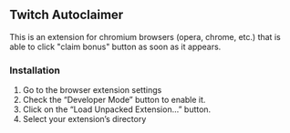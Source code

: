 ## Twitch Autoclaimer
This is an extension for chromium browsers (opera, chrome, etc.) that is able to click "claim bonus" button as soon as it appears.

### Installation
1) Go to the browser extension settings
2) Check the “Developer Mode” button to enable it.
3) Click on the “Load Unpacked Extension…” button.
4) Select your extension’s directory